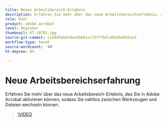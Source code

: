 ```yaml
---
title: Neues Arbeitsbereich-Erlebnis
description: Erfahren Sie mehr über das neue Arbeitsbereichserlebnis, das Sie in Acrobat aktivieren können
role: User
product: adobe acrobat
level: Beginner
thumbnail: KT-10781.jpg
source-git-commit: cc64dfeb47dae1b061cc75fffbfc402d549391e3
workflow-type: tm+mt
source-wordcount: '40'
ht-degree: 0%

---
```


# Neue Arbeitsbereichserfahrung

Erfahren Sie mehr über das neue Arbeitsbereich-Erlebnis, das Sie in Adobe Acrobat aktivieren können, sodass Sie nahtlos zwischen Werkzeugen und Dateien wechseln können.

>[!VIDEO](https://video.tv.adobe.com/v/345949?hidetitle=true)
